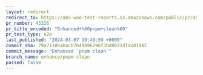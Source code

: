 ```yaml
---
layout: redirect
redirect_to: https://a8c-woo-test-reports.s3.amazonaws.com/public/pr/45326/e2e/index.html
pr_number: 45326
pr_title_encoded: "Enhanced+%60pnpm+clean%60"
pr_test_type: e2e
last_published: "2024-03-07 19:49:59 +0000"
commit_sha: 79a7110babacb7b49b96796f3bd8021dfa2d1982
commit_message: "Enhanced `pnpm clean`"
branch_name: enhance/pnpm-clean
passed: false
---
```

